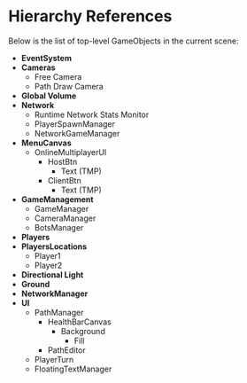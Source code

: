 # Hierarchy References
Below is the list of top-level GameObjects in the current scene:

- **EventSystem**
- **Cameras**
  - Free Camera
  - Path Draw Camera
- **Global Volume**
- **Network**
  - Runtime Network Stats Monitor
  - PlayerSpawnManager
  - NetworkGameManager
- **MenuCanvas**
  - OnlineMultiplayerUI
    - HostBtn
      - Text (TMP)
    - ClientBtn
      - Text (TMP)
- **GameManagement**
  - GameManager
  - CameraManager
  - BotsManager
- **Players**
- **PlayersLocations**
  - Player1
  - Player2
- **Directional Light**
- **Ground**
- **NetworkManager**
- **UI**
  - PathManager
    - HealthBarCanvas
      - Background
        - Fill
    - PathEditor
  - PlayerTurn
  - FloatingTextManager
